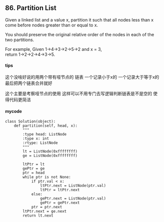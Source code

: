 ## 86. Partition List
Given a linked list and a value x, partition it such that all nodes less than x come before nodes greater than or equal to x.

You should preserve the original relative order of the nodes in each of the two partitions.

For example,
Given 1->4->3->2->5->2 and x = 3,  
return 1->2->2->4->3->5. 

#### tips
这个没啥好说的用两个带有哑节点的 链表 一个记录小于x的 一个记录大于等于x的 
最后把两个链表合并就好

这个主要是考察哑节点的使用 这样可以不用专门去写逻辑判断链表是不是空的 使得代码更简洁

#### mycode

```
class Solution(object):
    def partition(self, head, x):
        """
        :type head: ListNode
        :type x: int
        :rtype: ListNode
        """
        lt = ListNode(0xffffffff)
        ge = ListNode(0xffffffff)

        ltPtr = lt
        gePtr = ge
        ptr = head
        while ptr is not None:
            if ptr.val < x:
                ltPtr.next = ListNode(ptr.val)
                ltPtr = ltPtr.next
            else:
                gePtr.next = ListNode(ptr.val)
                gePtr = gePtr.next
            ptr = ptr.next
        ltPtr.next = ge.next
        return lt.next
```
